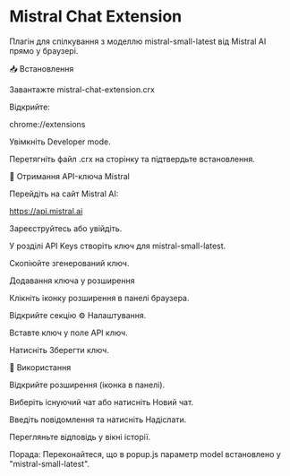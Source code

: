<h1>Mistral Chat Extension</h1>

Плагін для спілкування з моделлю mistral-small-latest від Mistral AI прямо у браузері.

📥 Встановлення

Завантажте mistral-chat-extension.crx

Відкрийте:

chrome://extensions

Увімкніть Developer mode.

Перетягніть файл .crx на сторінку та підтвердьте встановлення.

🔑 Отримання API-ключа Mistral

Перейдіть на сайт Mistral AI:

https://api.mistral.ai

Зареєструйтесь або увійдіть.

У розділі API Keys створіть ключ для mistral-small-latest.

Скопіюйте згенерований ключ.

Додавання ключа у розширення

Клікніть іконку розширення в панелі браузера.

Відкрийте секцію ⚙️ Налаштування.

Вставте ключ у поле API ключ.

Натисніть Зберегти ключ.

💬 Використання

Відкрийте розширення (іконка в панелі).

Виберіть існуючий чат або натисніть Новий чат.

Введіть повідомлення та натисніть Надіслати.

Перегляньте відповідь у вікні історії.

Порада:
Переконайтеся, що в popup.js параметр model встановлено у "mistral-small-latest".
